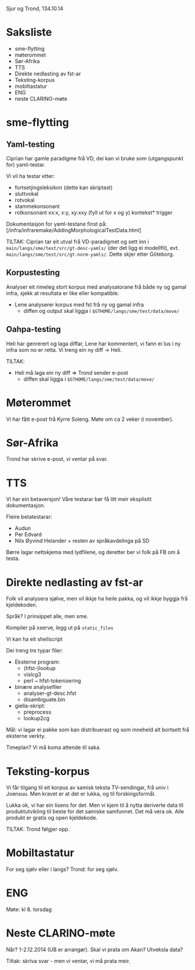Sjur og Trond, 134.10.14

# Saksliste

* sme-flytting
* møterommet
* Sør-Afrika
* TTS
* Direkte nedlasting av fst-ar
* Teksting-korpus
* mobiltastatur
* ENG
* neste CLARINO-møte

# sme-flytting

## Yaml-testing

Ciprian har gamle paradigme frå VD, dei kan vi bruke som (utgangspunkt for)
yaml-testar.

Vi vil ha testar etter:

* fortsetjingsleksikon (dette kan skriptast)
* sluttvokal
* rotvokal
* stammekonsonant
* rotkonsonant xx:x, x:y, xy:xxy (fyll ut for x og y) kontekst* trigger

Dokumentasjon for yaml-testane finst på:
[/infra/infraremake/AddingMorphologicalTestData.html]

TILTAK: Ciprian  tar eit utval frå VD-paradigmet og sett inn i 
` main/langs/sme/test/src/gt-desc-yamls/` (der det ligg ei modellfil), evt.
` main/langs/sme/test/src/gt-norm-yamls/`. Dette skjer etter Göteborg.

## Korpustesting

Analyser eit rimeleg stort korpus med analysatorane frå både ny og gamal infra,
sjekk at resultata er like eller kompatible.

* Lene analyserer korpus med fst frå ny og gamal infra
    - diffen og output skal liggja i `$GTHOME/langs/sme/test/data/move/`

## Oahpa-testing

Heli har genrerert og laga diffar, Lene har kommentert, vi fann ei lus i ny
infra som no er retta. Vi treng ein ny diff -> Heli.

TILTAK:
* Heli må laga ein ny diff => Trond sender e-post
    - diffen skal liggja i `$GTHOME/langs/sme/test/data/move/`

# Møterommet

Vi har fått e-post frå Kyrre Soleng. Møte om ca 2 veker (i november).

# Sør-Afrika

Trond har skrive e-post, vi ventar på svar.

# TTS

Vi har ein betaversjon! Våre testarar bør få litt meir eksplisitt 
dokumentasjon.

Fleire betatestarar:
* Audun
* Per Edvard
* Nils Øyvind Helander + resten av språkavdelinga på SD

Børre lagar nettskjema med lydfilene, og deretter ber vi folk på FB om å testa.

# Direkte nedlasting av fst-ar

Folk vil analysera sjølve, men vil ikkje ha heile pakka, og vil ikkje byggja frå
kjeldekoden.

Språk? I prinsippet alle, men sme.

Kompiler på xserve, legg ut på `static_files`

Vi kan ha eit shellscript

Dei treng tre typar filer:
* Eksterne program:
    - (hfst-)lookup
    - vislcg3
    - perl ~ hfst-tokenisering
* binære analysefiler
    - analyser-gt-desc.hfst
    - disambiguate.bin
* giella-skript:
    - preprocess
    - lookup2cg

Mål: vi lagar ei pakke som kan distribuerast og som inneheld alt bortsett frå
eksterne verkty.

Timeplan? Vi må koma attende til saka.

# Teksting-korpus

Vi får tilgang til eit korpus av samisk teksta TV-sendingar, frå univ i Joensuu.
Men kravet er at det er lukka, og til forskingsformål.

Lukka ok, vi har ein lisens for det. Men vi kjem til å nytta deriverte data til
produktutvikling til beste for det samiske samfunnet. Det må vera ok. Alle
produkt er gratis og open kjeldekode.

TILTAK: Trond følgjer opp.

# Mobiltastatur

For seg sjølv eller i langs? Trond: for seg sjølv.

# ENG

Møte: kl 8. torsdag

# Neste CLARINO-møte

Når? 1-2.12.2014 (UB er arrangør). Skal vi prata om Akan? Utveksla data?

Tiltak: skriva svar - men vi ventar, vi  må prata meir.
